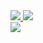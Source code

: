 <div>
  <a href="https://github.com/duw-alt/github-readme-stats">
    <img src="https://github-readme-stats.vercel.app/api?username=duw-alt&show_icons=true" />
  </a>
  <a href="https://github.com/duw-alt/convoychat">
    <img src="https://github-readme-stats.vercel.app/api/top-langs?username=duw-alt&layout=compact&langs_count=8&card_width=320" />
  </a>
</div>
<img src="https://komarev.com/ghpvc/?username=duw-alt&color=brightgreen" />

